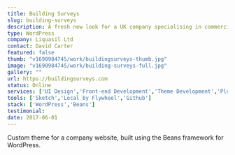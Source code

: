```yaml
---
title: Building Surveys
slug: building-surveys
description: A fresh new look for a UK company specialising in commercial property building surveys.
type: WordPress
company: Liquasil Ltd
contact: David Carter
featured: false
thumb: "v1690984745/work/buildingsurveys-thumb.jpg"
image: "v1690984745/work/building-surveys-full.jpg"
gallery: ""
url: https://buildingsurveys.com
status: Online
services: ['UI Design','Front-end Development','Theme Development','Plugin Development']
tools: ['Sketch','Local by Flywheel','Github']
stack: ['WordPress','Beans']
testimonial: 
date: 2017-06-01
---
```

Custom theme for a company website, built using the Beans framework for WordPress.